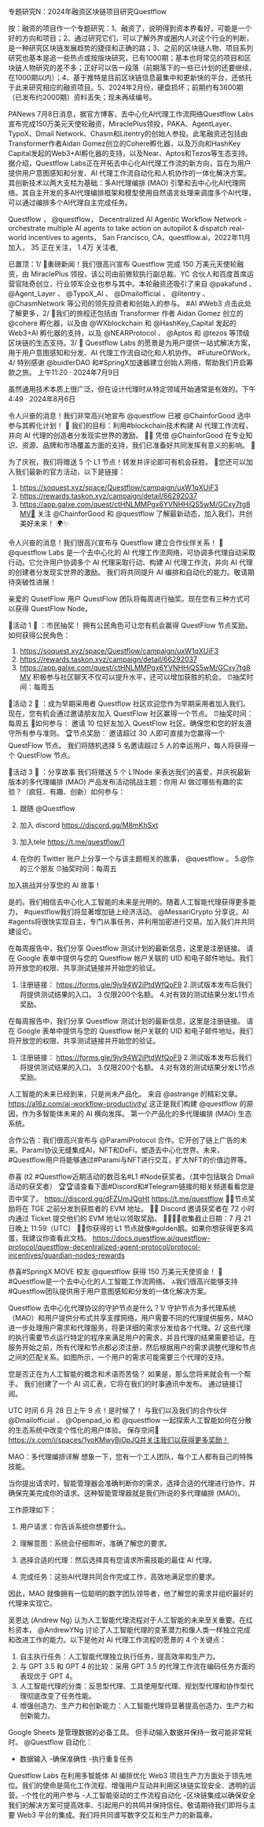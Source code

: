 专题研究N：2024年融资区块链项目研究Questflow

按：融资的项目作一个专题研究：1、融资了，说明得到资本界看好，可能是一个好的方向和项目；2、通过研究它们，可以了解外界或圈内人对这个行业的判断，是一种研究区块链发展趋势的捷径和正确的路；3、之前的区块链人物、项目系列研究也基本是追一些热点或按版块研究，已有1000期；基本也将常见的项目和区块链人物研究的差不多；正好可以告一段落（前期落下的一些已计划的还要继续，在1000期以内）；4、基于推特是目前区块链信息最集中和更新快的平台，还依托于此来研究相应的融资项目。5、2024年2月份，硬盘损坏；前期约有3600期（已发布约2000期）资料丢失；现未再续编号。

PANews 7月8日消息，据官方博客，去中心化AI代理工作流网络Questflow Labs宣布完成150万美元天使轮融资，MiraclePlus领投，PAKA、AgentLayer、TypoX、Dmail Network、Chasm和Litentry的创始人参投。此笔融资还包括由Transformer作者Aidan Gomez创立的Cohere孵化器，以及万向和HashKey Capital发起的Web3+AI孵化器的支持，以及Near、Aptos和Tezos等生态支持。
据介绍，Questflow Labs正在开拓去中心化AI代理工作流的新方向，旨在为用户提供用户意图感知和分发、AI 代理工作流自动化和人机协作的一体化解决方案。其创新技术以两大支柱为基础：多AI代理编排 (MAO) 引擎和去中心化AI代理网络。其自主开发的多AI代理编排框架和模型使用自然语言处理来调度多个AI代理，可以通过编排多个AI代理自主完成任务。

Questflow
，
@questflow，
Decentralized AI Agentic Workflow Network - orchestrate multiple AI agents to take action on autopilot & dispatch real-world incentives to agents，
San Francisco, CA，questflow.ai，2022年11月 加入，
35 正在关注，
1.4万 关注者,


已置顶：1/ 🎉重磅新闻！我们很高兴宣布 Questflow 完成 150 万美元天使轮融资，由 MiraclePlus 领投，该公司由前微软执行副总裁、YC 合伙人和百度首席运营官陆奇创立，行业领军企业也参与其中。本轮融资还吸引了来自
@pakafund
 、 
@Agent_Layer
 、 
@TypoX_AI
 、 
@Dmailofficial
 、 
@litentry
 、 
@ChasmNetwork
等公司的领先投资者和创始人的参与。 #AI #Web3
点击此处了解更多，2/ 🚀我们的旅程还包括由 Transformer 作者 Aidan Gomez 创立的
@cohere
孵化器，以及由
@WXblockchain
和
@HashKey_Capital
发起的 Web3+AI 孵化器的支持，以及
@NEARProtocol
 、 
@Aptos
和
@tezos
等顶级区块链的生态支持。3/ 🎯 Questflow Labs 的愿景是为用户提供一站式解决方案，用于用户意图感知和分发、AI 代理工作流自动化和人机协作。 #FutureOfWork，4/ 特别感谢
@buidlerDAO
和#SpringX加速器建立创始人网络，帮助我们开启筹款之旅。 上午11:20 · 2024年7月9日

虽然通用技术本质上很广泛，但在设计代理时从特定领域开始通常是有效的。下午4:49 · 2024年8月6日

令人兴奋的消息！我们非常高兴地宣布
@questflow
已被
@ChainforGood
选中参与其孵化计划！ 🎉
我们的目标：利用#blockchain技术构建 AI 代理工作流程，并向 AI 代理的创造者分发现实世界的激励。 🤖💼
凭借
@ChainforGood
在专业知识、资源、品牌和市场覆盖方面的支持，我们已准备好共同发挥有意义的影响。 🌟

为了庆祝，我们将赠送 5 个 L1 节点！转发并评论即可有机会获胜。 🌟您还可以加入我们最新的官方活动，以下是链接：
1. https://soquest.xyz/space/Questflow/campaign/uxW1qXUiF3
2. https://rewards.taskon.xyz/campaign/detail/66292037
3. https://app.galxe.com/quest/ctHNLMMPgx6YVNHHiQS5wM/GCxy7tg8MV🚀
关注
@ChainforGood
和
@questflow
了解最新动态，加入我们，共创美好未来！ 🌍✨

令人兴奋的消息！我们很高兴宣布与 Questflow 建立合作伙伴关系！ 🤝
@questflow
 Labs 是一个去中心化的 AI 代理工作流网络，可协调多代理自动采取行动。它允许用户协调多个 AI 代理采取行动、构建 AI 代理工作流，并向 AI 代理的创建者分发现实世界的激励。
​我们将共同提升 AI 编排和自动化的能力。敬请期待突破性进展！

亲爱的 QusetFlow 用户
QuestFlow 团队将每周进行抽奖。现在您有三种方式可以获得 QuestFlow Node。

🎁活动 1 ⃣ ：市民抽奖！
拥有公民角色可让您有机会赢得 QuestFlow 节点奖励。如何获得公民角色：
1. https://soquest.xyz/space/Questflow/campaign/uxW1qXUiF3
2. https://rewards.taskon.xyz/campaign/detail/66292037
3. https://app.galxe.com/quest/ctHNLMMPgx6YVNHHiQS5wM/GCxy7tg8MV
积极参与社区聊天不仅可以提升水平，还可以增加获胜的机会。
⏰抽奖时间：每周五

🎁活动 2 ⃣ ：成为早期采用者
Questflow 社区欢迎您作为早期采用者加入我们。现在，您有机会通过邀请朋友加入 QuestFlow 社区赢得一个节点。
⏰抽奖时间：每周五
🔗如何参与：
邀请 10 位好友加入 QuestFlow 社区。确保您和您的好友遵守所有参与准则。
🏆节点奖励：
邀请超过 30 人即可直接为您赢得一个 QuestFlow 节点。
我们将随机选择 5 名邀请超过 5 人的幸运用户，每人将获得一个 QuestFlow 节点。

🎁活动 3 ⃣ ：分享故事
我们将赠送 5 个 L1Node 来表达我们的喜爱，并庆祝最新版本的多代理编排 (MAO) 产品发布活动挑战主题：你用 AI 做过哪些有趣的实验？（疯狂、有趣、创新）如何参与：
1. 跟随
@Questflow

2. 加入 discord https://discord.gg/M8mKhSxt
3. 加入tele https://t.me/questflow/1
4. 在你的 Twitter 账户上分享一个与该主题相关的故事， 
@questflow
 。
5.@你的三个朋友
⏰抽奖时间：每周五

加入挑战并分享您的 AI 故事！

是的。我们相信去中心化人工智能的未来是光明的。随着人工智能代理获得更多能力， #questflow我们将显著增加链上经济活动。
@MessariCrypto
分享说，AI #agents将很快实现自主，专门从事任务，并利用加密进行交易​​。加入我们并共同建设它。

在每周报告中，我们分享 Questflow 测试计划的最新信息，这里是注册链接。
请在 Google 表单中提供与您的 Questflow 帐户关联的 UID 和电子邮件地址。我们将开放您的权限、共享测试链接并开始您的验证。
1. 注册链接： https://forms.gle/9jv94W2iPtdWfQoF9
2.测试版本发布后我们将提供测试结果的入口。
3.仅限200个名额。
4.对有效的测试结果分发L1节点奖励。

在每周报告中，我们分享 Questflow 测试计划的最新信息，这里是注册链接。
请在 Google 表单中提供与您的 Questflow 帐户关联的 UID 和电子邮件地址。我们将开放您的权限、共享测试链接并开始您的验证。
1. 注册链接： https://forms.gle/9jv94W2iPtdWfQoF9
2.测试版本发布后我们将提供测试结果的入口。
3.仅限200个名额。
4.对有效的测试结果分发L1节点奖励。

人工智能的未来已经到来，只是尚未产品化。
来自
@astrange
的精彩文章。
https://a16z.com/ai-workflow-productivity/
这正是我们构建
@questflow
的原因，作为多智能体未来的 AI 横向发挥。
第一个产品化的多代理编排 (MAO) 生态系统。

合作公告：我们很高兴宣布与
@ParamiProtocol
合作。它开创了链上广告的未来。Parami协议无缝集成AI，NFT和DeFi，塑造去中心化世界。未来， #Questflow用户将能够通过#Parami与NFT进行交互，扩大NFT的价值边界等。

恭喜 (t2 #Questflow近期活动的数百名#L1 #Node获奖者。（其中包括联合 Dmail 活动的获奖者）
🏆🏆请查看下面#Discord和#Telegram链接的相关频道看看您是否中奖了。
https://discord.gg/dFZUmJQgHt
https://t.me/questflow
🎺🎺节点奖励将在 TGE 之前分发到获胜者的 EVM 地址。
🏇🏇 Discord 邀请获奖者在 72 小时内通过 Ticket 提交他们的 EVM 地址以领取奖励。
🚴‍♂️🚴‍♂️收集截止日期：7 月 21 日晚上 11:59（UTC）
🎺🎺你获得的 L1 节点就像#golden鹅。如果你想获得更多鸡蛋，我建议你查看此文档。 https://docs.questflow.ai/questflow-protocol/questflow-decentralized-agent-protocol/protocol-incentives/guardian-nodes-rewards 

恭喜#SpringX MOVE 校友
@questflow
获得 150 万美元天使资金！
🤖 #Questflow是一个去中心化的人工智能工作流网络。
🔝我们很高兴能够支持#Questflow团队提供用于用户意图感知和分发的一体化解决方案。

Questflow 去中心化代理协议的守护节点是什么？1/ 守护节点为多代理系统（MAO）和用户提供分布式共享支撑网络，用户需要不同的代理提供服务，MAO 进一步处理用户需求和代理服务，将更详细的需求分发给各个代理。2/ 这些代理的执行需要节点运行特定的程序来满足用户的需求，并且代理的结果需要验证。在服务开始之前，所有代理和节点都必须注册，然后根据用户的需求调整代理和节点之间的匹配关系。如图所示，一个用户的需求可能需要三个代理的支持。

您是否正在为人工智能的概念和术语而苦恼？
如果是，那么您将来就会有一个帮手。
我们创建了一个 AI 词汇表，它将在我们的时事通讯中发布。
通过链接订阅。

UTC 时间 6 月 28 日上午 9 点！是时候了！
与我们以及我们的合作伙伴
@Dmailofficial
 、 
@Openpad_io
和
@questflow
一起探索人工智能如何在分散的生态系统中改变个性化的用户体验。
保存空间🫱 https://x.com/i/spaces/1yoKMwyBjOpJQ并关注我们以获得更多奖励！

MAO：多代理编排详解
想象一下，您有一个工人团队，每个工人都有自己的特殊技能。

当你提出请求时，智能管理器会准确判断你的需求，选择合适的代理进行协作，并确保完美完成你的请求。这种智能管理器就是我们所说的多代理编排 (MAO)。

工作原理如下：

1. 用户请求：你告诉系统你想要什么。

2. 理解意图：系统会仔细聆听，准确了解您的要求。

3. 选择合适的代理：然后选择具有您请求所需技能的最佳 AI 代理。

4. 完成任务：这些AI代理共同合作完成工作，高效地满足您的要求。

因此，MAO 就像拥有一位聪明的数字团队领导者，他了解您的需求并组织最好的代理来实现它。

吴恩达 (Andrew Ng) 认为人工智能代理流程对于人工智能的未来至关重要。​
在红杉资本， 
@AndrewYNg
讨论了人工智能代理的变革潜力和像人类一样独立完成和改进工作的能力。​
以下是他对 AI 代理工作流程的愿景的 4 个关键点：​
1. 自主执行任务：人工智能代理独立执行任务，提高效率和生产力。​
2. 与 GPT 3.5 和 GPT 4 的比较：采用 GPT 3.5 的代理工作流在编码任务方面的表现优于 GPT 4。​
3. 人工智能代理的分类：反思型代理、工具使用型代理、规划型代理和协作型代理彻底改变了任务性能。​
4. 增强创造力、生产力和创新能力：人工智能代理将显著提高创造力、生产力和创新能力。

Google Sheets 是管理数据的必备工具。
但手动输入数据并保持一致可能非常耗时。
@Questflow
自动化：
- 数据输入
-确保准确性
-执行重复任务

Questflow Labs 在利用多智能体 AI 编排优化 Web3 项目生产力方面处于领先地位。​
我们的使命是简化工作流程、增强用户互动并利用区块链实现安全、透明的运营。​
-个性化的用户参与
-人工智能驱动的工作流程自动化
-区块链集成以确保安全​
我们的解决方案可提高效率、引起用户的共鸣并保持信任。敬请期待我们即将与主要 Web3 平台的集成。我们将共同谱写数字交互和生产力的新篇章。


​